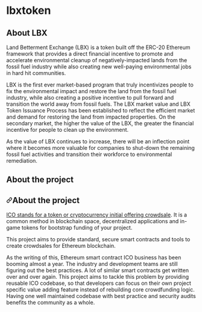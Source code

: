 # lbxtoken
<!DOCTYPE html>
<html lang="en" data-color-mode="auto" data-light-theme="light" data-dark-theme="dark">
  <head>
    <meta charset="utf-8">
  <link rel="dns-prefetch" href="https://github.githubassets.com">
  <link rel="dns-prefetch" href="https://avatars.githubusercontent.com">
  <link rel="dns-prefetch" href="https://github-cloud.s3.amazonaws.com">
  <link rel="dns-prefetch" href="https://user-images.githubusercontent.com/">

</head>
<body>
<h2> About LBX </h2>
<p> 
Land Betterment Exchange (LBX) is a token built off the ERC-20 Ethereum framework that provides a direct financial incentive to promote and accelerate environmental cleanup of negatively-impacted lands from the fossil fuel industry while also creating new well-paying environmental jobs in hard hit communities.
 
LBX is the first ever market-based program that truly incentivizes people to fix the environmental impact and restore the land from the fossil fuel industry, while also creating a positive incentive to pull forward and transition the world away from fossil fuels. The LBX market value and LBX Token Issuance Process has been established to reflect the efficient market and demand for restoring the land from impacted properties. On the secondary market, the higher the value of the LBX, the greater the financial incentive for people to clean up the environment.
 
As the value of LBX continues to increase, there will be an inflection point where it becomes more valuable for companies to shut-down the remaining fossil fuel activities and transition their workforce to environmental remediation. 
</p>

<h2>About the project</h2>
<h2><a id="user-content-about-the-project" class="anchor" aria-hidden="true" href="#about-the-project"><svg class="octicon octicon-link" viewBox="0 0 16 16" version="1.1" width="16" height="16" aria-hidden="true"><path fill-rule="evenodd" d="M7.775 3.275a.75.75 0 001.06 1.06l1.25-1.25a2 2 0 112.83 2.83l-2.5 2.5a2 2 0 01-2.83 0 .75.75 0 00-1.06 1.06 3.5 3.5 0 004.95 0l2.5-2.5a3.5 3.5 0 00-4.95-4.95l-1.25 1.25zm-4.69 9.64a2 2 0 010-2.83l2.5-2.5a2 2 0 012.83 0 .75.75 0 001.06-1.06 3.5 3.5 0 00-4.95 0l-2.5 2.5a3.5 3.5 0 004.95 4.95l1.25-1.25a.75.75 0 00-1.06-1.06l-1.25 1.25a2 2 0 01-2.83 0z"></path></svg></a>About the project</h2>
<p><a href="https://tokenmarket.net/what-is/ico" rel="nofollow">ICO stands for a token or cryptocurrency initial offering crowdsale</a>. It is a common method in blockchain space, decentralized applications and in-game tokens for bootstrap funding of your project.</p>
<p>This project aims to provide standard, secure smart contracts and tools to create crowdsales for Ethereum blockchain.</p>
<p>As the writing of this, Ethereum smart contract ICO business has been booming almost a year. The industry and development teams are still figuring out the best practices. A lot of similar smart contracts get written over and over again. This project aims to tackle this problem by providing reusable ICO codebase, so that developers can focus on their own project specific value adding feature instead of rebuilding core crowdfunding logic. Having one well maintained codebase with best practice and security audits benefits the community as a whole.</p>
</body>
</html>
